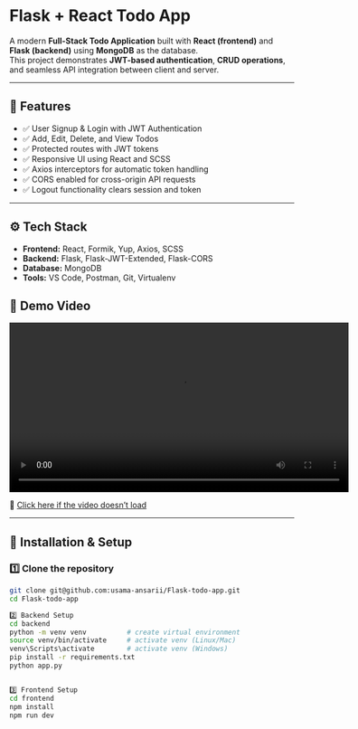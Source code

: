 # Flask + React Todo App

A modern **Full-Stack Todo Application** built with **React (frontend)** and **Flask (backend)** using **MongoDB** as the database.  
This project demonstrates **JWT-based authentication**, **CRUD operations**, and seamless API integration between client and server.

---

## 🧩 Features

- ✅ User Signup & Login with JWT Authentication  
- ✅ Add, Edit, Delete, and View Todos  
- ✅ Protected routes with JWT tokens  
- ✅ Responsive UI using React and SCSS  
- ✅ Axios interceptors for automatic token handling  
- ✅ CORS enabled for cross-origin API requests  
- ✅ Logout functionality clears session and token  

---

## ⚙️ Tech Stack

- **Frontend:** React, Formik, Yup, Axios, SCSS  
- **Backend:** Flask, Flask-JWT-Extended, Flask-CORS  
- **Database:** MongoDB  
- **Tools:** VS Code, Postman, Git, Virtualenv

## 🎥 Demo Video

<video controls width="600">
  <source src="https://raw.githubusercontent.com/usama-ansarii/Flask-todo-app/main/flaskDemo.webm" type="video/webm">
  Your browser does not support the video tag.
</video>

🎥 [Click here if the video doesn’t load](https://raw.githubusercontent.com/usama-ansarii/Flask-todo-app/main/flaskDemo.webm)

---

## 🚀 Installation & Setup

### 1️⃣ Clone the repository

```bash
git clone git@github.com:usama-ansarii/Flask-todo-app.git
cd Flask-todo-app

2️⃣ Backend Setup
cd backend
python -m venv venv          # create virtual environment
source venv/bin/activate     # activate venv (Linux/Mac)
venv\Scripts\activate        # activate venv (Windows)
pip install -r requirements.txt
python app.py


3️⃣ Frontend Setup
cd frontend
npm install
npm run dev
